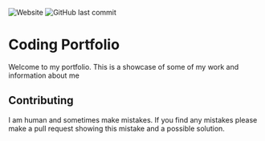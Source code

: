 ![Website](https://img.shields.io/website/https/Kvanrooyen.github.io.svg?down_color=Red) ![GitHub last commit](https://img.shields.io/github/last-commit/Kvanrooyen/Kvanrooyen.github.io.svg)
# Coding Portfolio 

Welcome to my portfolio. This is a showcase of some of my work and information about me

## Contributing

I am human and sometimes make mistakes. If you find any mistakes please make a pull request showing this mistake and a possible solution.
